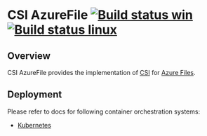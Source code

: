 # CSI AzureFile  [![Build status win](https://ci.appveyor.com/api/projects/status/adla96gowh5o3cw9/branch/master?svg=true)](https://ci.appveyor.com/project/karataliu/csi-azurefile) [![Build status linux](https://api.travis-ci.org/karataliu/csi-azurefile.svg?branch=ci)](https://travis-ci.org/karataliu/csi-azurefile)

## Overview
CSI AzureFile provides the implementation of [CSI](https://github.com/container-storage-interface/spec) for [Azure Files](https://docs.microsoft.com/en-us/azure/storage/files/storage-files-introduction).

## Deployment
Please refer to docs for following container orchestration systems:
- [Kubernetes](examples/kubernetes)

